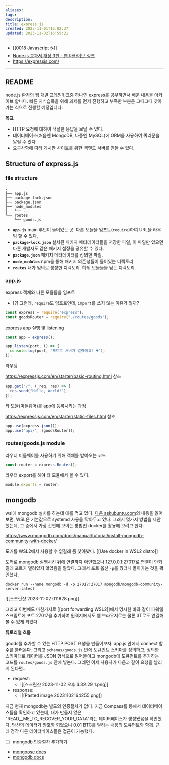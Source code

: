 ```yaml
---
aliases: 
tags: 
description:
title: express.js
created: 2023-11-01T16:02:37
updated: 2023-11-02T16:59:21
---
```

- [[0018 Javascript ☕️]]
- [Node.js 교과서 개정 3판 - 웹 아카이브 링크](https://thebook.io/080334/)
- <https://expressjs.com/>
___

## README

node.js 환경의 웹 개발 프레임워크중 하나인 express를 공부하면서 배운 내용을 아카이브 합니다. 빠른 지식습득을 위해 과제를 먼저 진행하고 부족한 부분은 그때그때 찾아가는 식으로 진행할 예정입니다.

**목표**

- HTTP 요청에 대하여 적절한 응답을 보낼 수 있다.
- 데이터베이스(처음엔 MongoDB, 나중엔 MySQL)에 ORM을 사용하여 쿼리문을 날릴 수 있다.
- 요구사항에 따라 게시판 사이트를 위한 백엔드 서버를 만들 수 있다.

## Structure of express.js

### file structure

```
.
├── app.js
├── package-lock.json
├── package.json
├── node_modules
│   └── ...
└── routes
    └── goods.js
```

- **`app.js`** main 루틴이 들어있는 곳. 다른 모듈을 임포트(`require`)하여 URL을 라우팅 할 수 있다.
- **`package-lock.json`** 설치된 패키지 메타데이터들을 저장한 파일, 이 파일만 있으면 다른 개발자도 같은 패키지 설정을 공유할 수 있다.
- **`package.json`** 패키지 메타데이터를 정의한 파일. 
- **`node_modules`** npm을 통해 패키지 의존성들이 들어있는 디렉토리
- **`routes`** 내가 임의로 생성한 디렉토리. 하위 모듈들을 담는 디렉토리.

### app.js

express 객체와 다른 모듈들을 임포트

- [?] 그런데, `require`도 임포트인데, `import`를 쓰지 않는 이유가 뭘까?

```js
const express = require("express");
const goodsRouter = require("./routes/goods");
```

express app 실행 및 listening

```js
const app = express();

app.listen(port, () => {
  console.log(port, "포트로 서버가 열렸어요! ♥️");
});
```

라우팅

<https://expressjs.com/en/starter/basic-routing.html> 참조

```js
app.get("/", (_req, res) => {
  res.send("Hello, World!");
});
```

타 모듈(미들웨어)를 app에 등록시키는 과정

<https://expressjs.com/en/starter/static-files.html> 참조

```js
app.use(express.json());
app.use("api/", [goodsRouter]);
```

### routes/goods.js module

라우터 미들웨어를 사용하기 위해 객체를 받아오는 코드

```js
const router = express.Router();
```

라우터 export를 해야 타 모듈에서 볼 수 있다.

```js
module.exports = router;
```

## mongodb

wsl에 mongodb 설치를 하는데 애를 먹고 있다. [다음 askubuntu.com](https://askubuntu.com/questions/1379425/system-has-not-been-booted-with-systemd-as-init-system-pid-1-cant-operate)의 내용을 읽어보면, WSL은 기본값으로 systemd 사용을 막아두고 있다. 그래서 몇가지 방법을 제안했는데, 그 중에서 가장 간편해 보이는 방법인 docker를 활용해 보려고 한다.

<https://www.mongodb.com/docs/manual/tutorial/install-mongodb-community-with-docker/>

도커를 WSL2에서 사용할 수 없길래 좀 찾아봤다. [[Use docker in WSL2 distro]]

도커로 mongodb 실행시킨 뒤에 연결까지 확인했으나 127.0.0.1:27017로 연결이 안되길래 포트가 열려있지 않았음을 알았다. 그래서 포트 옵션 `-p`를 줬더니 돌아가는 것을 확인했다.

```
docker run --name mongodb -d -p 27017:27017 mongodb/mongodb-community-server:latest
```

![[스크린샷 2023-11-02 011628.png]]

그리고 이번에도 마찬가지로 [[port forwarding WSL2]]에서 명시한 바와 같이 파워쉘 스크립트에 포트 27017을 추가하여 원격지에서도 웹 브라우저로는 물론 3T로도 연결해 볼 수 있게 되었다.

**튜토리얼 흐름**

goods를 추가할 수 있는 HTTP POST 요청을 만들어보자. app.js 안에서 connect 함수를 불러온다. 그리고 `schemas/goods.js` 안에 도큐먼트 스키마를 정의하고, 정의한 스키마대로 데이터를 JSON 형식으로 읽어들이고 mongodb에 도큐먼트를 추가하는 코드를 `routes/goods.js` 안에 넣는다. 그러면 이제 사용자가 다음과 같이 요청을 날리게 된다면...

- request: 
	- ![[스크린샷 2023-11-02 오후 4.32.29 1.png]]
- response:
	- ![[Pasted image 20231102164255.png]]

지금 현재 mongodb는 별도의 인증절차가 없다. 지금 Compass를 통해서 데이터베이스들을 확인하고 있는데, 내가 만들지 않은 "READ__ME_TO_RECOVER_YOUR_DATA"라는 데이터베이스가 생성됐음을 확인했다. 당신의 데이터가 암호화 되었으니 0.01 BTC를 달라는 내용의 도큐먼트와 함께. 근데 정작 다른 데이터베이스들은 접근이 가능했다. 

- [ ] mongodb 인증절차 추가하기

- [mongoose docs](https://mongoosejs.com/docs/)
- [mongodb docs](https://www.mongodb.com/docs/)
